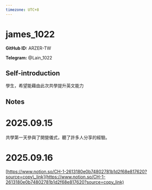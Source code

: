 ```yaml
---
timezone: UTC+8
---
```


# james_1022

**GitHub ID:** ARZER-TW

**Telegram:** @Lain_1022

## Self-introduction

學生，希望能藉由此次共學提升英文能力

## Notes
<!-- Content_START -->
# 2025.09.15
<!-- DAILY_CHECKIN_2025-09-15_START -->
共學第一天參與了開營儀式，聽了許多人分享的經驗。
<!-- DAILY_CHECKIN_2025-09-15_END -->


# 2025.09.16
<!-- DAILY_CHECKIN_2025-09-16_START -->
[https://www.notion.so/CH-1-2613180e0b74802781b1d2f68e817620?source=copy\_link](https://www.notion.so/CH-1-2613180e0b74802781b1d2f68e817620?source=copy_link)
<!-- DAILY_CHECKIN_2025-09-16_END -->
<!-- Content_END -->
